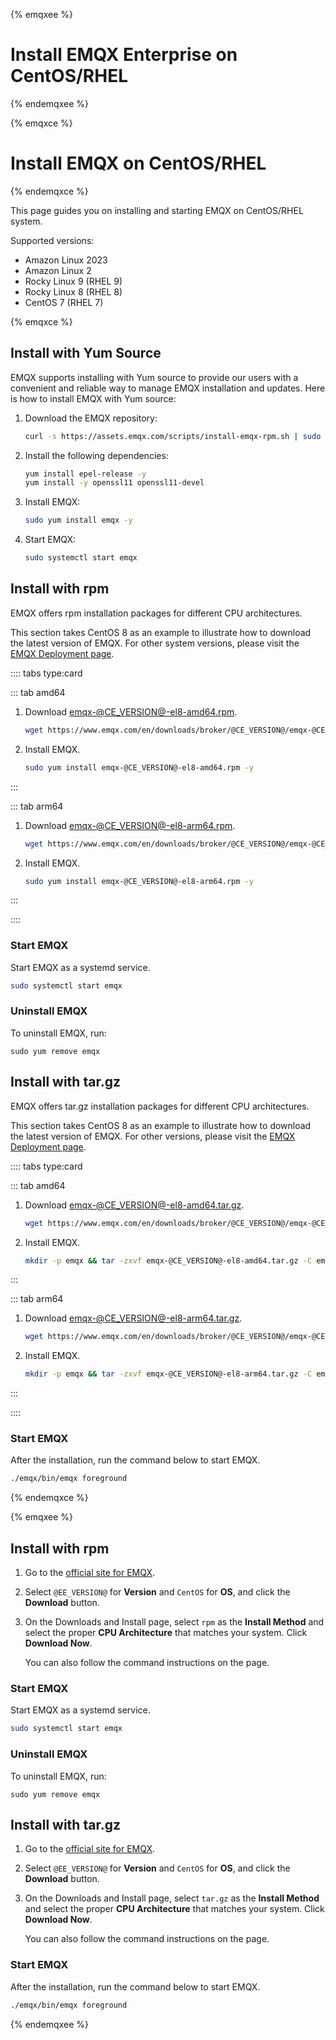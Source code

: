 {% emqxee %}
# Install EMQX Enterprise on CentOS/RHEL
{% endemqxee %}

{% emqxce %}
# Install EMQX on CentOS/RHEL
{% endemqxce %}


This page guides you on installing and starting EMQX on CentOS/RHEL system.

Supported versions:

- Amazon Linux 2023
- Amazon Linux 2
- Rocky Linux 9 (RHEL 9)
- Rocky Linux 8 (RHEL 8)
- CentOS 7 (RHEL 7)

{% emqxce %}

## Install with Yum Source

EMQX supports installing with Yum source to provide our users with a convenient and reliable way to manage EMQX installation and updates. Here is how to install EMQX with Yum source:

1. Download the EMQX repository:

   ```bash
   curl -s https://assets.emqx.com/scripts/install-emqx-rpm.sh | sudo bash
   ```

2. Install the following dependencies:

   ```bash
   yum install epel-release -y
   yum install -y openssl11 openssl11-devel
   ```

3. Install EMQX:

   ```bash
   sudo yum install emqx -y
   ```

4. Start EMQX:

   ```bash
   sudo systemctl start emqx
   ```

## Install with rpm

EMQX offers rpm installation packages for different CPU architectures.

This section takes CentOS 8 as an example to illustrate how to download the latest version of EMQX. For other system versions, please visit the [EMQX Deployment page](https://www.emqx.io/downloads?os=CentOS). 

:::: tabs type:card

::: tab amd64

1. Download [emqx-@CE_VERSION@-el8-amd64.rpm](https://www.emqx.com/en/downloads/broker/@CE_VERSION@/emqx-@CE_VERSION@-el8-amd64.rpm). 

   ```bash
   wget https://www.emqx.com/en/downloads/broker/@CE_VERSION@/emqx-@CE_VERSION@-el8-amd64.rpm
   ```

2. Install EMQX. 

   ```bash
   sudo yum install emqx-@CE_VERSION@-el8-amd64.rpm -y
   ```

:::

::: tab arm64

1. Download [emqx-@CE_VERSION@-el8-arm64.rpm](https://www.emqx.com/en/downloads/broker/@CE_VERSION@/emqx-@CE_VERSION@-el8-arm64.rpm). 

   ```bash
   wget https://www.emqx.com/en/downloads/broker/@CE_VERSION@/emqx-@CE_VERSION@-el8-arm64.rpm
   ```

2. Install EMQX. 

   ```bash
   sudo yum install emqx-@CE_VERSION@-el8-arm64.rpm -y
   ```

:::

::::

### Start EMQX

Start EMQX as a systemd service.

```bash
sudo systemctl start emqx
```

### Uninstall EMQX

To uninstall EMQX, run:

```
sudo yum remove emqx
```

## Install with tar.gz

EMQX offers tar.gz installation packages for different CPU architectures.

This section takes CentOS 8 as an example to illustrate how to download the latest version of EMQX. For other versions, please visit the [EMQX Deployment page](https://www.emqx.io/downloads?os=CentOS). 

:::: tabs type:card

::: tab amd64

1. Download [emqx-@CE_VERSION@-el8-amd64.tar.gz](https://www.emqx.com/en/downloads/broker/@CE_VERSION@/emqx-@CE_VERSION@-el8-amd64.tar.gz). 

   ```bash
   wget https://www.emqx.com/en/downloads/broker/@CE_VERSION@/emqx-@CE_VERSION@-el8-amd64.tar.gz
   ```

2. Install EMQX.

   ```bash
   mkdir -p emqx && tar -zxvf emqx-@CE_VERSION@-el8-amd64.tar.gz -C emqx
   ```

:::

::: tab arm64

1. Download [emqx-@CE_VERSION@-el8-arm64.tar.gz](https://www.emqx.com/en/downloads/broker/@CE_VERSION@/emqx-@CE_VERSION@-el8-arm64.tar.gz). 

   ```bash
   wget https://www.emqx.com/en/downloads/broker/@CE_VERSION@/emqx-@CE_VERSION@-el8-arm64.tar.gz
   ```

2. Install EMQX.

   ```bash
   mkdir -p emqx && tar -zxvf emqx-@CE_VERSION@-el8-arm64.tar.gz -C emqx
   ```

:::

::::

### Start EMQX

After the installation, run the command below to start EMQX.

```bash
./emqx/bin/emqx foreground
```

{% endemqxce %}

{% emqxee %}

## Install with rpm

1. Go to the [official site for EMQX](https://www.emqx.com/en/try?product=enterprise&currentVersion=@EE_VERSION@&currentOS=CentOS=currentOS=Centos8&utm_source=docs.emqx.com&utm_medium=referral&utm_campaign=enterprise-docs-install-to-try-enterprise).

2. Select `@EE_VERSION@` for **Version** and `CentOS` for **OS**, and click the **Download** button.

3. On the Downloads and Install page, select `rpm` as the **Install Method** and select the proper **CPU Architecture** that matches your system. Click **Download Now**.

   You can also follow the command instructions on the page.

### Start EMQX

Start EMQX as a systemd service.

```bash
sudo systemctl start emqx
```
### Uninstall EMQX

To uninstall EMQX, run:

```
sudo yum remove emqx
```

## Install with tar.gz

1. Go to the [official site for EMQX](https://www.emqx.com/en/try?product=enterprise&currentVersion=@EE_VERSION@&currentOS=CentOS=currentOS=Centos8&utm_source=docs.emqx.com&utm_medium=referral&utm_campaign=enterprise-docs-install-to-try-enterprise).
2. Select `@EE_VERSION@` for **Version** and `CentOS` for **OS**, and click the **Download** button.
3. On the Downloads and Install page, select `tar.gz` as the **Install Method** and select the proper **CPU Architecture** that matches your system. Click **Download Now**.

   You can also follow the command instructions on the page.

### Start EMQX

After the installation, run the command below to start EMQX.

```bash
./emqx/bin/emqx foreground
```

{% endemqxee %}
